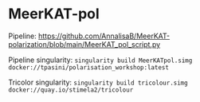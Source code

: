 # MeerKAT-pol

Pipeline:
https://github.com/AnnalisaB/MeerKAT-polarization/blob/main/MeerKAT_pol_script.py

Pipeline singularity: `singularity build MeerKATpol.simg docker://tpasini/polarisation_workshop:latest`

Tricolor singularity: `singularity build tricolour.simg docker://quay.io/stimela2/tricolour`

